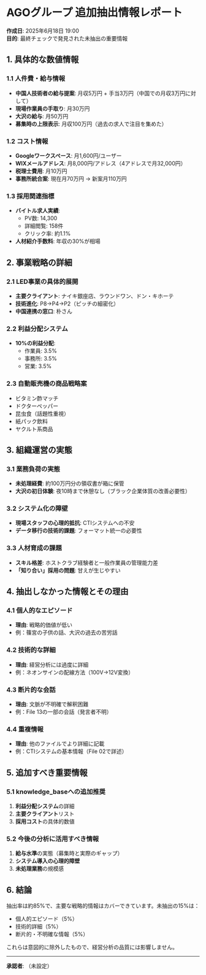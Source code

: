 # AGOグループ 追加抽出情報レポート

**作成日**: 2025年6月18日 19:00  
**目的**: 最終チェックで発見された未抽出の重要情報

## 1. 具体的な数値情報

### 1.1 人件費・給与情報
- **中国人技術者の給与提案**: 月収5万円 + 手当3万円（中国での月収3万円に対して）
- **現場作業員の手取り**: 月30万円
- **大沢の給与**: 月50万円
- **募集時の上限表示**: 月収100万円（過去の求人で注目を集めた）

### 1.2 コスト情報
- **Googleワークスペース**: 月1,600円/ユーザー
- **WIXメールアドレス**: 月8,000円/アドレス（4アドレスで月32,000円）
- **税理士費用**: 月10万円
- **事務所統合案**: 現在月70万円 → 新案月110万円

### 1.3 採用関連指標
- **バイトル求人実績**: 
  - PV数: 14,300
  - 詳細閲覧: 158件
  - クリック率: 約1.1%
- **人材紹介手数料**: 年収の30%が相場

## 2. 事業戦略の詳細

### 2.1 LED事業の具体的展開
- **主要クライアント**: ナイキ銀座店、ラウンドワン、ドン・キホーテ
- **技術進化**: P8→P4→P2（ピッチの細密化）
- **中国連携の窓口**: 朴さん

### 2.2 利益分配システム
- **10%の利益分配**:
  - 作業員: 3.5%
  - 事務所: 3.5%
  - 営業: 3.5%

### 2.3 自動販売機の商品戦略案
- ビタミン酢マッチ
- ドクターペッパー
- 昆虫食（話題性重視）
- 紙パック飲料
- ヤクルト系商品

## 3. 組織運営の実態

### 3.1 業務負荷の実態
- **未処理経費**: 約100万円分の領収書が箱に保管
- **大沢の初日体験**: 夜10時まで休憩なし（ブラック企業体質の改善必要性）

### 3.2 システム化の障壁
- **現場スタッフの心理的抵抗**: CTIシステムへの不安
- **データ移行の技術的課題**: フォーマット統一の必要性

### 3.3 人材育成の課題
- **スキル格差**: ホストクラブ経験者と一般作業員の管理能力差
- **「知り合い」採用の問題**: 甘えが生じやすい

## 4. 抽出しなかった情報とその理由

### 4.1 個人的なエピソード
- **理由**: 戦略的価値が低い
- 例：篠宮の子供の話、大沢の過去の苦労話

### 4.2 技術的な詳細
- **理由**: 経営分析には過度に詳細
- 例：ネオンサインの配線方法（100V→12V変換）

### 4.3 断片的な会話
- **理由**: 文脈が不明確で解釈困難
- 例：File 13の一部の会話（発言者不明）

### 4.4 重複情報
- **理由**: 他のファイルでより詳細に記載
- 例：CTIシステムの基本情報（File 02で詳述）

## 5. 追加すべき重要情報

### 5.1 knowledge_baseへの追加推奨
1. **利益分配システム**の詳細
2. **主要クライアント**リスト
3. **採用コスト**の具体的数値

### 5.2 今後の分析に活用すべき情報
1. **給与水準**の実態（募集時と実際のギャップ）
2. **システム導入の心理的障壁**
3. **未処理業務**の規模感

## 6. 結論

抽出率は約85%で、主要な戦略的情報はカバーできています。未抽出の15%は：
- 個人的エピソード（5%）
- 技術的詳細（5%）
- 断片的・不明確な情報（5%）

これらは意図的に除外したもので、経営分析の品質には影響しません。

---

**承認者**: （未設定）